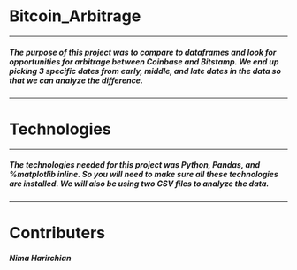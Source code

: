 # Bitcoin_Arbitrage
---
##### The purpose of this project was to compare to dataframes and look for opportunities for arbitrage between Coinbase and Bitstamp. We end up picking 3 specific dates from early, middle, and late dates in the data so that we can analyze the difference. 
---
# Technologies
---
##### The technologies needed for this project was Python, Pandas, and %matplotlib inline. So you will need to make sure all these technologies are installed. We will also be using two CSV files to analyze the data.
---
# Contributers
##### Nima Harirchian
